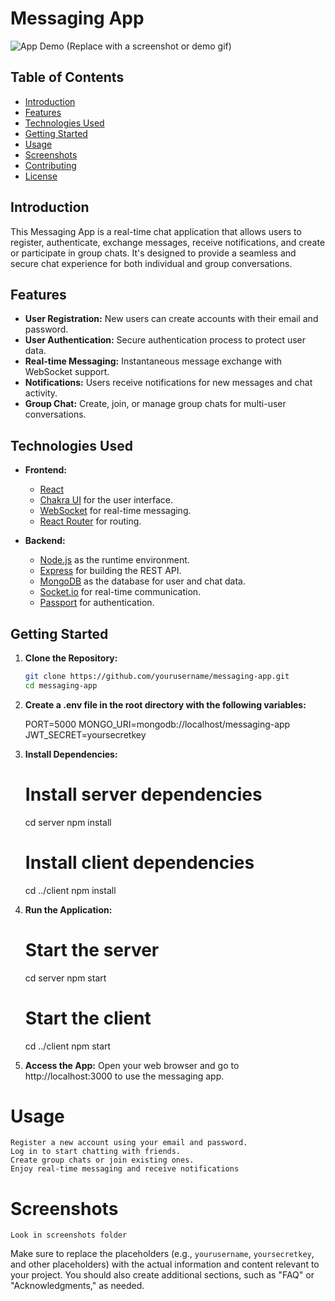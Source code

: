 # Messaging App

![App Demo](demo-image.png) (Replace with a screenshot or demo gif)

## Table of Contents

- [Introduction](#introduction)
- [Features](#features)
- [Technologies Used](#technologies-used)
- [Getting Started](#getting-started)
- [Usage](#usage)
- [Screenshots](#screenshots)
- [Contributing](#contributing)
- [License](#license)

## Introduction

This Messaging App is a real-time chat application that allows users to register, authenticate, exchange messages, receive notifications, and create or participate in group chats. It's designed to provide a seamless and secure chat experience for both individual and group conversations.

## Features

- **User Registration:** New users can create accounts with their email and password.
- **User Authentication:** Secure authentication process to protect user data.
- **Real-time Messaging:** Instantaneous message exchange with WebSocket support.
- **Notifications:** Users receive notifications for new messages and chat activity.
- **Group Chat:** Create, join, or manage group chats for multi-user conversations.

## Technologies Used

- **Frontend:**
  - [React](https://reactjs.org/)
  - [Chakra UI](https://chakra-ui.com/) for the user interface.
  - [WebSocket](https://developer.mozilla.org/en-US/docs/Web/API/WebSocket) for real-time messaging.
  - [React Router](https://reactrouter.com/) for routing.

- **Backend:**
  - [Node.js](https://nodejs.org/) as the runtime environment.
  - [Express](https://expressjs.com/) for building the REST API.
  - [MongoDB](https://www.mongodb.com/) as the database for user and chat data.
  - [Socket.io](https://socket.io/) for real-time communication.
  - [Passport](http://www.passportjs.org/) for authentication.

## Getting Started

1. **Clone the Repository:**

   ```bash
   git clone https://github.com/yourusername/messaging-app.git
   cd messaging-app

2. **Create a .env file in the root directory with the following variables:**

   PORT=5000
   MONGO_URI=mongodb://localhost/messaging-app
   JWT_SECRET=yoursecretkey

3. **Install Dependencies:**

   # Install server dependencies
    cd server
    npm install

   # Install client dependencies
    cd ../client
    npm install

4. **Run the Application:**
   # Start the server
    cd server
    npm start

   # Start the client
    cd ../client
    npm start

5. **Access the App:**
    Open your web browser and go to http://localhost:3000 to use the messaging app.

# Usage

    Register a new account using your email and password.
    Log in to start chatting with friends.
    Create group chats or join existing ones.
    Enjoy real-time messaging and receive notifications

# Screenshots
    
    Look in screenshots folder




Make sure to replace the placeholders (e.g., `yourusername`, `yoursecretkey`, and other placeholders) with the actual information and content relevant to your project. You should also create additional sections, such as "FAQ" or "Acknowledgments," as needed.






